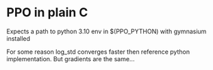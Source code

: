 PPO in plain C
==============

Expects a path to python 3.10 env in $(PPO_PYTHON) with gymnasium installed

For some reason log_std converges faster then reference python implementation. But gradients are the same...